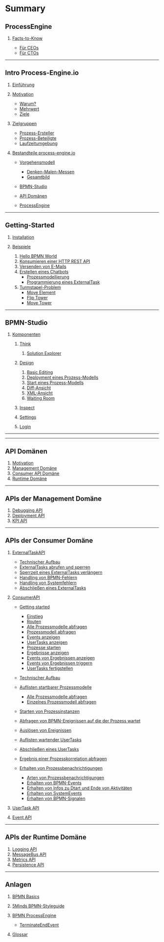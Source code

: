 # Summary

## ProcessEngine

<!-- IMPORTANT: The first document you reference NEEDS TO BE the top-level README -->
1. [Facts-to-Know](README.md)

   * [Für CEOs](README.md#for_ceos)
   * [Für CTOs](README.md#for_ctos)

---

## Intro Process-Engine.io

1. [Einführung](01_introduction/README.md)
1. [Motivation](01_introduction/motivation.md)

   <!-- If you want to use links in the page, use * for enumeration -->
   * [Warum?](01_introduction/motivation.md#warum)
   * [Mehrwert](01_introduction/motivation.md#mehrwert)
   * [Ziele](01_introduction/motivation.md#ziele)

1. [Zielgruppen](01_introduction/zielgruppen.md)

   * [Prozess-Ersteller](01_introduction/zielgruppen.md#prozessersteller)
   * [Prozess-Beteiligte](01_introduction/zielgruppen.md#prozessbeteiligte)
   * [Laufzeitumgebung](01_introduction/zielgruppen.md#laufzeitumgebung)

1. [Bestandteile process-engine.io](01_introduction/bestandteile.md)

   * [Vorgehensmodell](01_introduction/bestandteile.md#vorgehensmodell)

      * [Denken-Malen-Messen](01_introduction/bestandteile.md#denkenmalenmessen)
      * [Gesamtbild](01_introduction/bestandteile.md#gesamtbild)

   * [BPMN-Studio](01_introduction/bestandteile.md#bpmnstudio)
   * [API Domänen](01_introduction/bestandteile.md#apis)
   * [ProcessEngine](01_introduction/bestandteile.md#processengine)

---

## Getting-Started

1. [Installation](02_getting_started/README.md)
1. [Beispiele](02_getting_started/examples/README.md)

   1. [Hello BPMN World](02_getting_started/examples/hello_world/README.md)
   1. [Konsumieren einer HTTP REST API](02_getting_started/examples/rest_api/README.md)
   1. [Versenden von E-Mails](02_getting_started/examples/send_email/README.md)
   1. [Erstellen eines Chatbots](02_getting_started/examples/chatbot/README.md)
      * [Prozessmodellierung](02_getting_started/examples/chatbot/chatbot_modeller.md)
      * [Programmierung eines ExternalTask](02_getting_started/examples/chatbot/chatbot_programmer.md)
   1. [Turmstapel-Problem](02_getting_started/examples/towers/README.md)
      * [Move Element](02_getting_started/examples/towers/move_element.md)
      * [Flip Tower](02_getting_started/examples/towers/flip_tower.md)
      * [Move Tower](02_getting_started/examples/towers/move_tower.md)

---

## BPMN-Studio

<!-- 1. [Überblick](03_bpmn-studio/ueberblick.md) -->

<!--    1. [Think](03_bpmn-studio/01_denken/README.md) -->
<!--    1. [Design](03_bpmn-studio/02_malen/README.md) -->
<!--    1. [Inspect](03_bpmn-studio/03_messen/README.md) -->

1. [Komponenten](03_bpmn-studio/components/README.md)

   1. [Think](03_bpmn-studio/components/plan-view/plan-view.md)

      1. [Solution Explorer](03_bpmn-studio/components/solution-explorer/solution-explorer.md)

   1. [Design](03_bpmn-studio/components/design-view/design-view.md)

      1. [Basic Editing](04_guidelines/basic-editing/basic-editing.md)
      1. [Deployment eines Prozess-Modells](04_guidelines/deploy/deploy.md)
      1. [Start eines Prozess-Modells](04_guidelines/start/start.md)
      1. [Diff-Ansicht](03_bpmn-studio/components/diff-view/diff-view.md)
      1. [XML-Ansicht](03_bpmn-studio/components/xml-view/xml-view.md)
      1. [Waiting Room](03_bpmn-studio/components/waiting-room/waiting-room.md)

   1. [Inspect](03_bpmn-studio/components/dashboard/dashboard.md)

   1. [Settings](03_bpmn-studio/components/settings/settings.md)
   1. [Login](03_bpmn-studio/components/login/login.md)

---

<!-- ## Leitfäden -->

<!-- 1. [User Guide](04_guidelines/README.md) -->

<!--    1. [Think](04_guidelines/01_denken-malen-messen/01_denken/README.md) -->

<!--       1. [Organisation von Prozess Modellen](04_guidelines/01_denken-malen-messen/01_denken/README.md#Organisation) -->

<!--    1. [Design](04_guidelines/01_denken-malen-messen/02_malen/README.md) -->

<!--       1. [Basic Editing](04_guidelines/basic-editing/basic-editing.md) -->
<!--       1. [Deployment eines Prozess-Modells](04_guidelines/deploy/deploy.md) -->
<!--       1. [Start eines Prozess-Modells](04_guidelines/start/start.md) -->

<!--    1. [Inspect](04_guidelines/01_denken-malen-messen/03_messen/README.md) -->
<!--       <1!-- 1. Debuggen eines Prozesses --1> -->
<!--       1. Verwenden einer Heatmap -->
<!--       1. Auflisten aller UserTasks -->
<!--       1. Fortführen eines UserTasks -->

<!--    <1!-- 1. IAM --1> -->
<!--    1. [Allgemein](04_guidelines/allgemein.md) -->

<!--       1. [Auto Updater](03_bpmn-studio/auto-updater.md) -->

---

## API Domänen

1. [Motivation](05_api_domains/README.md)
1. [Management Domäne](05_api_domains/README.md)
1. [Consumer API Domäne](05_api_domains/README.md)
1. [Runtime Domäne](05_api_domains/README.md)

---

## APIs der Management Domäne

1. [Debugging API](06_apis_of_management_domain/debugging-api.md)
1. [Deployment API](06_apis_of_management_domain/deployment-api.md)
1. [KPI API](06_apis_of_management_domain/kpi-api.md)

---

## APIs der Consumer Domäne


1. [ExternalTaskAPI](07_apis_of_consumer_domain/02_external_task_api/README.md)

   * [Technischer Aufbau](07_apis_of_consumer_domain/02_external_task_api/technical-specifications.md)
   * [ExternalTasks abrufen und sperren](07_apis_of_consumer_domain/02_external_task_api/tasks/fetch-and-lock.md)
   * [Sperrzeit eines ExternalTasks verlängern](07_apis_of_consumer_domain/02_external_task_api/tasks/extend-lock.md)
   * [Handling von BPMN-Fehlern](07_apis_of_consumer_domain/02_external_task_api/tasks/handle-bpmn-errors.md)
   * [Handling von Systemfehlern](07_apis_of_consumer_domain/02_external_task_api/tasks/handle-system-errors.md)
   * [Abschließen eines ExternalTasks](07_apis_of_consumer_domain/02_external_task_api/tasks/finish-external-task.md)

1. [ConsumerAPI](07_apis_of_consumer_domain/01_consumer_api/README.md)

   * [Getting started](07_apis_of_consumer_domain/01_consumer_api/tasks/getting-started.md)

      * [Einstieg](07_apis_of_consumer_domain/01_consumer_api/tasks/getting-started.md#einstieg)
      * [Routen](07_apis_of_consumer_domain/01_consumer_api/tasks/getting-started.md#routen)
      * [Alle Prozessmodelle abfragen](07_apis_of_consumer_domain/01_consumer_api/tasks/getting-started.md#alle-prozessmodelle-abfragen)
      * [Prozessmodell abfragen](07_apis_of_consumer_domain/01_consumer_api/tasks/getting-started.md#prozessmodell-abfragen)
      * [Events anzeigen](07_apis_of_consumer_domain/01_consumer_api/tasks/getting-started.md#events-anzeigen)
      * [UserTasks anzeigen](07_apis_of_consumer_domain/01_consumer_api/tasks/getting-started.md#usertasks-anzeigen)
      * [Prozesse starten](07_apis_of_consumer_domain/01_consumer_api/tasks/getting-started.md#prozesse-starten)
      * [Ergebnisse anzeigen](07_apis_of_consumer_domain/01_consumer_api/tasks/getting-started.md#ergebnisse-anzeigen)
      * [Events von Ergebnissen anzeigen](07_apis_of_consumer_domain/01_consumer_api/tasks/getting-started.md#events-von-ergebnissen-anzeigen)
      * [Events von Ergebnissen triggern](07_apis_of_consumer_domain/01_consumer_api/tasks/getting-started.md#events-von-ergebnissen-triggern)
      * [UserTasks fertigstellen](07_apis_of_consumer_domain/01_consumer_api/tasks/getting-started.md#usertasks-fertigstellen)

   * [Technischer Aufbau](07_apis_of_consumer_domain/01_consumer_api/technical-specifications.md)
   * [Auflisten startbarer Prozessmodelle](07_apis_of_consumer_domain/01_consumer_api/tasks/list-startable-process-models.md)

      * [Alle Prozessmodelle abfragen](07_apis_of_consumer_domain/01_consumer_api/tasks/list-startable-process-models.md#alle-prozessmodelle-abfragen)
      * [Einzelnes Prozessmodell abfragen](07_apis_of_consumer_domain/01_consumer_api/tasks/list-startable-process-models.md#einzelnes-prozessmodell-abfragen)

   * [Starten von Prozessinstanzen](07_apis_of_consumer_domain/01_consumer_api/tasks/start-process-instance.md)
   * [Abfragen von BPMN-Ereignissen auf die der Prozess wartet](07_apis_of_consumer_domain/01_consumer_api/tasks/list-triggerable-events.md)
   * [Auslösen von Ereignissen](07_apis_of_consumer_domain/01_consumer_api/tasks/trigger-event.md)
   * [Auflisten wartender UserTasks](07_apis_of_consumer_domain/01_consumer_api/tasks/list-waiting-usertasks.md)
   * [Abschließen eines UserTasks](07_apis_of_consumer_domain/01_consumer_api/tasks/finish-user-task.md)
   * [Ergebnis einer Prozesskorrelation abfragen](07_apis_of_consumer_domain/01_consumer_api/tasks/get-correlation-result.md)
   * [Erhalten von Prozessbenachrichtigungen](07_apis_of_consumer_domain/01_consumer_api/tasks/receive-process-notifiations.md)

      * [Arten von Prozessbenachrichtigungen](07_apis_of_consumer_domain/01_consumer_api/tasks/receive-process-notifiations.md#arten-von-prozessbenachrichtigungen)
      * [Erhalten von BPMN-Events](07_apis_of_consumer_domain/01_consumer_api/tasks/receive-process-notifiations.md#erhalten-von-bpmn-events)
      * [Erhalten von Infos zu Dtart und Ende von Aktivitäten](07_apis_of_consumer_domain/01_consumer_api/tasks/receive-process-notifiations.md#erhalten-von-infos-zu-start-und-ende-von-aktivitäten)
      * [Erhalten von SystemEvents](07_apis_of_consumer_domain/01_consumer_api/tasks/receive-process-notifiations.md#erhalten-von-system-events)
      * [Erhalten von BPMN-Signalen](07_apis_of_consumer_domain/01_consumer_api/tasks/receive-process-notifiations.md#erhalten-von-bpmn-signalen)

1. [UserTask API](07_apis_of_consumer_domain/usertask-api.md)
1. [Event API](07_apis_of_consumer_domain/event-api.md)

---

## APIs der Runtime Domäne

1. [Logging API](08_apis_of_runtime_domain/logging-api.md)
1. [MessageBus API](08_apis_of_runtime_domain/messagebus-api.md)
1. [Metrics API](08_apis_of_runtime_domain/metrics-api.md)
1. [Persistence API](08_apis_of_runtime_domain/persistence-api.md)

---

## Anlagen

1. [BPMN Basics](99_appendix/bpmn-basics/README.md)
1. [5Minds BPMN-Styleguide](99_appendix/styleguide.md)
1. [BPMN ProcessEngine](99_appendix/bpmn-process-engine/README.md)

    * [TerminateEndEvent](99_appendix/bpmn-process-engine/terminate-end-event.md)

1. [Glossar](GLOSSARY.md)

